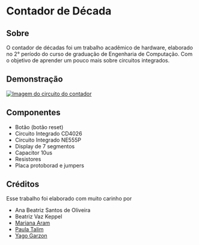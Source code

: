 # Contador de Década

## Sobre

O contador de décadas foi um trabalho acadêmico de hardware, elaborado no 2° período do curso de graduação de Engenharia de Computação. Com o objetivo de aprender um pouco mais sobre circuitos integrados.

## Demonstração
[![Imagem do circuito do contador](contador_foto.jpg)](https://clipchamp.com/watch/9g1t7McIASc)

## Componentes

- Botão (botão reset)
- Circuito Integrado CD4026
- Circuito Integrado NE555P
- Display de 7 segmentos
- Capacitor 10us
- Resistores 
- Placa protoborad e jumpers

## Créditos

Esse trabalho foi elaborado com muito carinho por

- Ana Beatriz Santos de Oliveira
- Beatriz Vaz Keppel
- [Mariana Aram](https://www.linkedin.com/in/mariana-aram-silva-a766b623b/)
- [Paula Talim](https://www.linkedin.com/in/paulatalim/)
- [Yago Garzon](https://www.linkedin.com/in/yago-garzon-chaves-7b57451b3/)
